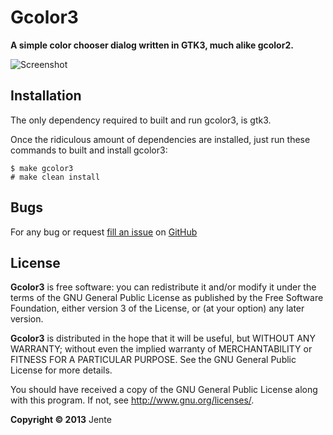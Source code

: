 Gcolor3
=========

**A simple color chooser dialog written in GTK3, much alike gcolor2.**

![Screenshot](https://github.com/Unia/gcolor3/raw/master/comparison.png "comparison")

Installation
------------

The only dependency required to built and run gcolor3, is gtk3.

Once the ridiculous amount of dependencies are installed, just run these commands to built and install gcolor3:

    $ make gcolor3
    # make clean install

Bugs
----

For any bug or request [fill an issue][bug] on [GitHub][ghp]

  [bug]: https://github.com/Unia/gcolor3/issues
  [ghp]: https://github.com/Unia/gcolor3


License
-------
**Gcolor3** is free software: you can redistribute it and/or modify it under the terms of the GNU General Public License as published by the Free Software Foundation, either version 3 of the License, or (at your option) any later version.

**Gcolor3** is distributed in the hope that it will be useful, but WITHOUT ANY WARRANTY; without even the implied warranty of MERCHANTABILITY or FITNESS FOR A PARTICULAR PURPOSE. See the GNU General Public License for more details.

You should have received a copy of the GNU General Public License along with this program.  If not, see <http://www.gnu.org/licenses/>.

**Copyright © 2013** Jente <jthidskes at outlook dot com>
